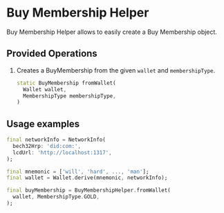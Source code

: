 # Buy Membership Helper

Buy Membership Helper allows to easily create a Buy Membership object.

## Provided Operations

1. Creates a BuyMembership from the given `wallet` and `membershipType`.

    ```dart
    static BuyMembership fromWallet(
      Wallet wallet,
      MembershipType membershipType,
    )
    ```

## Usage examples

```dart
final networkInfo = NetworkInfo(
  bech32Hrp: 'did:com:',
  lcdUrl: 'http://localhost:1317',
);

final mnemonic = ['will', 'hard', ..., 'man'];
final wallet = Wallet.derive(mnemonic, networkInfo);

final buyMembership = BuyMembershipHelper.fromWallet(
  wallet, MembershipType.GOLD,
);
```

